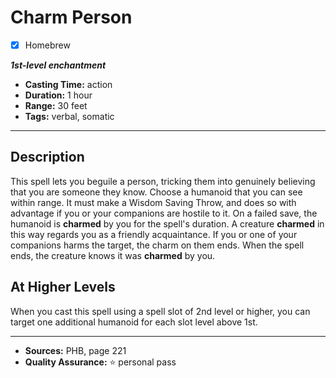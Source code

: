 # Charm Person
- [x] Homebrew

***1st-level enchantment***
- **Casting Time:** action
- **Duration:** 1 hour
- **Range:** 30 feet
- **Tags:** verbal, somatic

---

## Description
This spell lets you beguile a person, tricking them into genuinely believing that you are someone they know.
Choose a humanoid that you can see within range.
It must make a Wisdom Saving Throw, and does so with advantage if you or your companions are hostile to it.
On a failed save, the humanoid is **charmed** by you for the spell's duration.
A creature **charmed** in this way regards you as a friendly acquaintance.
If you or one of your companions harms the target, the charm on them ends.
When the spell ends, the creature knows it was **charmed** by you.

## At Higher Levels
When you cast this spell using a spell slot of 2nd level or higher, you can target one additional humanoid for each slot level above 1st.

---

- **Sources:** PHB, page 221
- **Quality Assurance:** :star: personal pass

